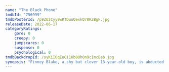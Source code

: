 ```yaml
---
name: "The Black Phone"
tmdbId: "756999"
tmdbPosterId: /p9ZUzCyy9wRTDuuQexkQ78R2BgF.jpg
releaseDate: 2022-06-17
categoryRatings:
    gore: 0
    creepy: 0
    jumpscares: 0
    suspense: 0
    psychological: 0
tmdbBackdropId: /syKiIOqEoOi1Hb0Oh0n9cImcBab.jpg
synopsis: "Finney Blake, a shy but clever 13-year-old boy, is abducted by a sadistic killer and trapped in a soundproof basement where screaming is of little use. When a disconnected phone on the wall begins to ring, Finney discovers that he can hear the voices of the killer’s previous victims. And they are dead set on making sure that what happened to them doesn’t happen to Finney."
---
```

